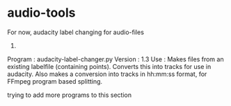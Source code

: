 # audio-tools
For now, audacity label changing for audio-files

1)
Program : audacity-label-changer.py
Version : 1.3
Use : 
Makes files from an existing labelfile (containing points).
Converts this into tracks for use in audacity.
Also makes a conversion into tracks in hh:mm:ss format,
for FFmpeg program based splitting.

trying to add more programs to this section
